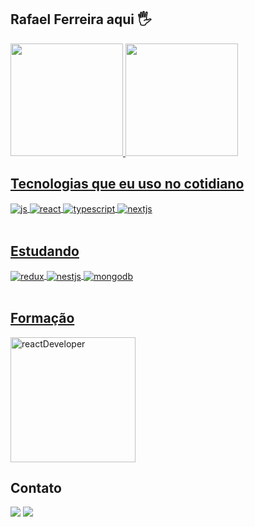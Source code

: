 ## Rafael Ferreira aqui 🖐️

<div>
  <a href="https://github.com/RafaelRF99">
  <img height="180em" src="https://github-readme-stats.vercel.app/api?username=RafaelRF99&show_icons=true&theme=dracula&count_private=true"/>
  <img height="180em" src="https://github-readme-stats.vercel.app/api/top-langs/?username=RafaelRF99&layout=compact&langs_count=7&theme=dracula"/>
</div>




## Tecnologias que eu uso no cotidiano
<div style="display: inline_block">
  <img align="center" alt="js" src="https://img.shields.io/badge/JavaScript-4EA94B?style=for-the-badge&logo=javascript&logoColor=F7DF1E" />
  <img align="center" alt="react" src="https://img.shields.io/badge/React-007ACC?style=for-the-badge&logo=react&logoColor=61DAFB" />
  <img align="center" alt="typescript" src="https://img.shields.io/badge/TypeScript-007ACC?style=for-the-badge&logo=typescript&logoColor=white" />
  <img align="center" alt="nextjs" src="https://img.shields.io/badge/NextJS-fff?style=for-the-badge&logo=next.js&logoColor=black" />
</div><br/>

## Estudando
<div style="display: inline_block">
  <img align="center" alt="redux" src="https://img.shields.io/badge/Redux-fff?style=for-the-badge&logo=redux&logoColor=871C81" />
  <img align="center" alt="nestjs" src="https://img.shields.io/badge/NestJS-fff?style=for-the-badge&logo=nestjs&logoColor=ff0000" />
  <img align="center" alt="mongodb" src="https://img.shields.io/badge/MongoDB-4EA94B?style=for-the-badge&logo=mongodb&logoColor=white" />
</div><br/>

## Formação
<a href="https://www.dio.me/certificate/5600F37A/share" target="_blank">
<img align="center" alt="reactDeveloper" src="https://hermes.dio.me/tracks/68c81887-a1c2-440d-a7ea-7777bc10cd41.png" width="200" />
</a>


## Contato
<div>
<a href = "https://wa.me/5519998255728"><img src="https://img.shields.io/badge/WhatsApp-25D366?style=for-the-badge&logo=whatsapp&logoColor=white" target="_blank"></a>
<a href="https://www.linkedin.com/in/rafael-ferreira99/" target="_blank"><img src="https://img.shields.io/badge/-LinkedIn-%230077B5?style=for-the-badge&logo=linkedin&logoColor=white" target="_blank"></a>
</div>
